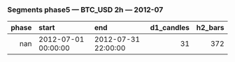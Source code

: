### Segments phase5 — BTC_USD 2h — 2012-07

|   phase | start               | end                 |   d1_candles |   h2_bars |
|--------:|:--------------------|:--------------------|-------------:|----------:|
|     nan | 2012-07-01 00:00:00 | 2012-07-31 22:00:00 |           31 |       372 |